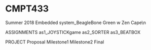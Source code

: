 # CMPT433
Summer 2018
Embedded system_BeagleBone Green w Zen Cape\n

ASSIGNMENTS
	as1_JOYSTICKgame
	as2_SORTER
	as3_BEATBOX

PROJECT
	Proposal
	Milestone1
	Milestone2
	Final
  
  
  
